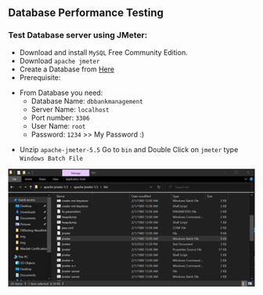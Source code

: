 ## Database Performance Testing
### Test Database server using JMeter:

- Download and install `MySQL` Free Community Edition.
- Download `apache jmeter`
- Create a Database from <a href='./DbBankManagment-MySQL.sql'>Here</a>
- Prerequisite:
* From Database you need:
    * Database Name: `dbbankmanagement`
    * Server Name: `localhost`
    * Port number: `3306`
    * User Name: `root`
    * Password: `1234` >> My Password :) 
- Unzip `apache-jmeter-5.5` Go to `bin` and Double Click on `jmeter` type `Windows Batch File`

<img src='img/img1.png' /></br>